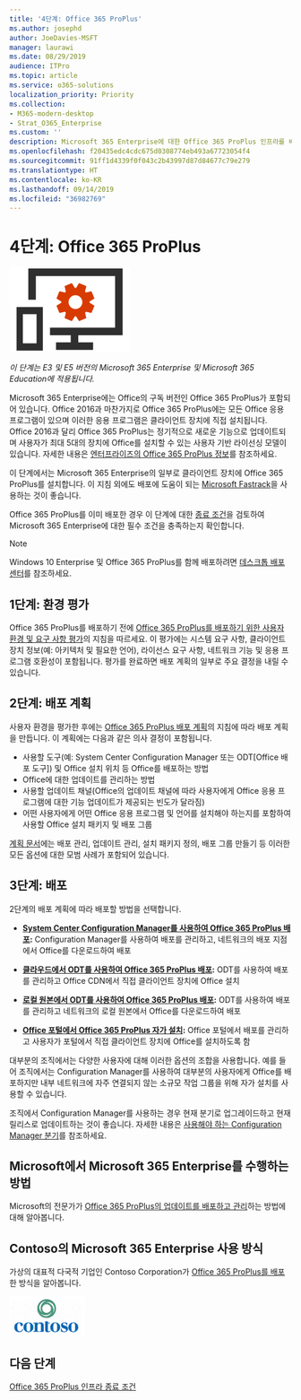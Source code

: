 ```yaml
---
title: '4단계: Office 365 ProPlus'
ms.author: josephd
author: JoeDavies-MSFT
manager: laurawi
ms.date: 08/29/2019
audience: ITPro
ms.topic: article
ms.service: o365-solutions
localization_priority: Priority
ms.collection:
- M365-modern-desktop
- Strat_O365_Enterprise
ms.custom: ''
description: Microsoft 365 Enterprise에 대한 Office 365 ProPlus 인프라를 배포하는 단계입니다.
ms.openlocfilehash: f20435edc4cdc675d0308774eb493a67723054f4
ms.sourcegitcommit: 91ff1d4339f0f043c2b43997d87d84677c79e279
ms.translationtype: HT
ms.contentlocale: ko-KR
ms.lasthandoff: 09/14/2019
ms.locfileid: "36982769"
---
```

# <a name="phase-4-office-365-proplus"></a>4단계: Office 365 ProPlus

![](./media/deploy-foundation-infrastructure/O365proplus_icon.png)

*이 단계는 E3 및 E5 버전의 Microsoft 365 Enterprise 및 Microsoft 365 Education에 적용됩니다.*

Microsoft 365 Enterprise에는 Office의 구독 버전인 Office 365 ProPlus가 포함되어 있습니다. Office 2016과 마찬가지로 Office 365 ProPlus에는 모든 Office 응용 프로그램이 있으며 이러한 응용 프로그램은 클라이언트 장치에 직접 설치됩니다. Office 2016과 달리 Office 365 ProPlus는 정기적으로 새로운 기능으로 업데이트되며 사용자가 최대 5대의 장치에 Office를 설치할 수 있는 사용자 기반 라이선싱 모델이 있습니다. 자세한 내용은 [엔터프라이즈의 Office 365 ProPlus 정보](https://docs.microsoft.com/deployoffice/about-office-365-proplus-in-the-enterprise)를 참조하세요.

이 단계에서는 Microsoft 365 Enterprise의 일부로 클라이언트 장치에 Office 365 ProPlus를 설치합니다. 이 지침 외에도 배포에 도움이 되는 [Microsoft Fastrack](https://fasttrack.microsoft.com/office)을 사용하는 것이 좋습니다. 

Office 365 ProPlus를 이미 배포한 경우 이 단계에 대한 [종료 조건](office365proplus-exit-criteria.md)을 검토하여 Microsoft 365 Enterprise에 대한 필수 조건을 충족하는지 확인합니다.

>[!Note]
>Windows 10 Enterprise 및 Office 365 ProPlus를 함께 배포하려면 [데스크톱 배포 센터](desktop-deployment-center-home.md)를 참조하세요.
>

## <a name="step-1-assess-your-environment"></a>1단계: 환경 평가

Office 365 ProPlus를 배포하기 전에 [Office 365 ProPlus를 배포하기 위한 사용자 환경 및 요구 사항 평가](https://docs.microsoft.com/DeployOffice/assess-office-365-proplus)의 지침을 따르세요. 이 평가에는 시스템 요구 사항, 클라이언트 장치 정보(예: 아키텍처 및 필요한 언어), 라이선스 요구 사항, 네트워크 기능 및 응용 프로그램 호환성이 포함됩니다. 평가를 완료하면 배포 계획의 일부로 주요 결정을 내릴 수 있습니다.

## <a name="step-2-plan-your-deployment"></a>2단계: 배포 계획

사용자 환경을 평가한 후에는 [Office 365 ProPlus 배포 계획](https://docs.microsoft.com/DeployOffice/plan-office-365-proplus)의 지침에 따라 배포 계획을 만듭니다. 이 계획에는 다음과 같은 의사 결정이 포함됩니다. 

- 사용할 도구(예: System Center Configuration Manager 또는 ODT[Office 배포 도구]) 및 Office 설치 위치 등 Office를 배포하는 방법
- Office에 대한 업데이트를 관리하는 방법
- 사용할 업데이트 채널(Office의 업데이트 채널에 따라 사용자에게 Office 응용 프로그램에 대한 기능 업데이트가 제공되는 빈도가 달라짐)
- 어떤 사용자에게 어떤 Office 응용 프로그램 및 언어를 설치해야 하는지를 포함하여 사용할 Office 설치 패키지 및 배포 그룹

[계획 문서](https://docs.microsoft.com/DeployOffice/plan-office-365-proplus)에는 배포 관리, 업데이트 관리, 설치 패키지 정의, 배포 그룹 만들기 등 이러한 모든 옵션에 대한 모범 사례가 포함되어 있습니다. 

## <a name="step-3-deploy"></a>3단계: 배포

2단계의 배포 계획에 따라 배포할 방법을 선택합니다.

- **[System Center Configuration Manager를 사용하여 Office 365 ProPlus 배포](https://docs.microsoft.com/deployoffice/deploy-office-365-proplus-with-system-center-configuration-manager):** Configuration Manager를 사용하여 배포를 관리하고, 네트워크의 배포 지점에서 Office를 다운로드하여 배포

- **[클라우드에서 ODT를 사용하여 Office 365 ProPlus 배포](https://docs.microsoft.com/deployoffice/deploy-office-365-proplus-from-the-cloud):** ODT를 사용하여 배포를 관리하고 Office CDN에서 직접 클라이언트 장치에 Office 설치
 
- **[로컬 원본에서 ODT를 사용하여 Office 365 ProPlus 배포](https://docs.microsoft.com/deployoffice/deploy-office-365-proplus-from-a-local-source):** ODT를 사용하여 배포를 관리하고 네트워크의 로컬 원본에서 Office를 다운로드하여 배포 

- **[Office 포털에서 Office 365 ProPlus 자가 설치](https://support.office.com/article/Download-and-install-or-reinstall-Office-365-or-Office-2016-on-a-PC-or-Mac-4414EAAF-0478-48BE-9C42-23ADC4716658):** Office 포털에서 배포를 관리하고 사용자가 포털에서 직접 클라이언트 장치에 Office를 설치하도록 함

대부분의 조직에서는 다양한 사용자에 대해 이러한 옵션의 조합을 사용합니다. 예를 들어 조직에서는 Configuration Manager를 사용하여 대부분의 사용자에게 Office를 배포하지만 내부 네트워크에 자주 연결되지 않는 소규모 작업 그룹을 위해 자가 설치를 사용할 수 있습니다. 

조직에서 Configuration Manager를 사용하는 경우 현재 분기로 업그레이드하고 현재 릴리스로 업데이트하는 것이 좋습니다. 자세한 내용은 [사용해야 하는 Configuration Manager 분기](https://docs.microsoft.com/sccm/core/understand/which-branch-should-i-use)를 참조하세요.

## <a name="how-microsoft-does-microsoft-365-enterprise"></a>Microsoft에서 Microsoft 365 Enterprise를 수행하는 방법

Microsoft의 전문가가 [Office 365 ProPlus의 업데이트를 배포하고 관리](https://www.microsoft.com/ko-KR/itshowcase/deploying-and-managing-microsoft-365#primaryR7)하는 방법에 대해 알아봅니다.

## <a name="how-contoso-did-microsoft-365-enterprise"></a>Contoso의 Microsoft 365 Enterprise 사용 방식

가상의 대표적 다국적 기업인 Contoso Corporation가 [Office 365 ProPlus를 배포](contoso-o365pp.md)한 방식을 알아봅니다.

![](./media/contoso-overview/contoso-icon.png)

## <a name="next-step"></a>다음 단계

[Office 365 ProPlus 인프라 종료 조건](office365proplus-exit-criteria.md)
